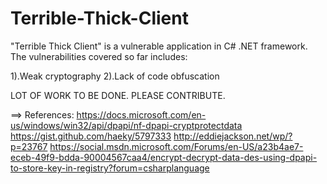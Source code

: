 # Terrible-Thick-Client

"Terrible Thick Client" is a vulnerable application in C# .NET framework. The vulnerabilities covered so far includes:

1).Weak cryptography
2).Lack of code obfuscation

LOT OF WORK TO BE DONE. PLEASE CONTRIBUTE.

==> References:
https://docs.microsoft.com/en-us/windows/win32/api/dpapi/nf-dpapi-cryptprotectdata
https://gist.github.com/haeky/5797333
http://eddiejackson.net/wp/?p=23767
https://social.msdn.microsoft.com/Forums/en-US/a23b4ae7-eceb-49f9-bdda-90004567caa4/encrypt-decrypt-data-des-using-dpapi-to-store-key-in-registry?forum=csharplanguage
